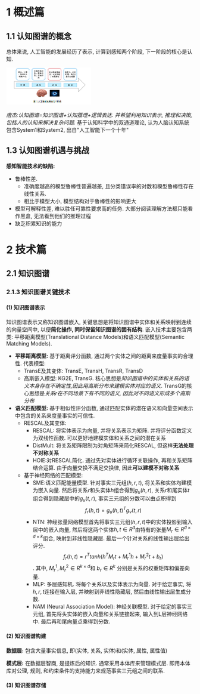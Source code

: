 # 1 概述篇

## 1.1 认知图谱的概念

总体来说, 人工智能的发展经历了表示, 计算到感知两个阶段, 下一阶段的核心是认知. 

<img src="../image/1.png" style="zoom:50%">

*唐杰:认知图谱=知识图谱+认知推理+逻辑表达. 并希望利用知识表示, 推理和决策, 包括人的认知来解决复杂问题.* 
基于认知科学中的双通道理论, 认为人脑认知系统包含System1和System2, 出自"人工智能下一个十年"

## 1.3 认知图谱机遇与挑战

**感知智能技术的缺陷:**
+ 鲁棒性差. 
  + 准确度越高的模型鲁棒性普遍越差, 且分类错误率的对数和模型鲁棒性存在线性关系. 
  + 相比于模型大小, 模型结构对于鲁棒性的影响更大
+ 模型可解释性差, 难以胜任可靠性要求高的任务. 大部分阅读理解方法都只能看作黑盒, 无法看到他们的推理过程
+ 缺乏积累知识的能力

# 2 技术篇

## 2.1 知识图谱

### 2.1.3 知识图谱关键技术

#### (1) 知识图谱表示
知识图谱表示又称知识图谱嵌入, 关键思想是将知识图谱中实体和关系映射到连续的向量空间中, 以便**简化操作, 同时保留知识图谱的固有结构**. 嵌入技术主要包含两类: 平移距离模型(Translational Distance Models)和语义匹配模型(Semantic Matching Models). 

+ **平移距离模型:** 基于距离评分函数, 通过两个实体之间的距离来度量事实的合理性. 代表模型: 
  + TransE及其变体: TransE, TransH, TransR, TransD
  + 高斯嵌入模型: KG2E, TransG. 核心思想是*知识图谱中的实体和关系的语义本身存在不确定性,因此用高斯分布来建模实体对应的语义*. TransG的核心思想是*关系$r$在不同场景下有不同的语义, 因此对不同语义形成多个高斯分布*
+ **语义匹配模型:** 基于相似性评分函数, 通过匹配实体的潜在语义和向量空间表示中包含的关系来度量事实的可信性. 
  + RESCAL及其变体:
    + RESCAL: 将实体表示为向量, 并将关系表示为矩阵. 并将评分函数定义为双线性函数. 可以更好地建模实体和关系之间的潜在关系
    + DistMult: 将关系矩阵限制为对角矩阵来简化RESCAL, 但这样**无法处理不对称关系**
    + HOIE:对RESCAL简化. 通过先对实体进行循环关联操作, 再和关系矩阵结合运算. 由于向量交换不满足交换律, 因此**可以建模不对称关系**
  + 基于神经网络的匹配模型:
    + SME:语义匹配能量模型. 针对事实三元组$(h,r,t)$, 将关系和实体均建模为嵌入向量. 然后将关系$r$和头实体$h$组合得到$g_u(h,r)$, 关系$r$和尾实体$t$组合得到隐藏层中的$g_v(t,r)$, 事实三元组的分数可以由点积得到 $$f_r(h,t)=g_u(h,t)^T g_v(t,r)$$
    + NTN: 神经张量网络模型首先将事实三元组$(h,r,t)$中的实体投影到输入层中的嵌入向量, 然后将这两个实体$h,t \in R^d$由特有的张量$M_r \in R^{d \times d \times k}$组合, 映射到非线性隐藏层. 最后一个针对关系的线性输出层给出评分. $$f_r(h,t) = r^T tanh(h^T M_r t + M_r^1 h + M_r^2 t + b_r)$$. 其中, $M_r^1, M_r^2 \in R^{k \times d}$和 $b_r \in R^k$ 分别是关系的权重矩阵和偏差向量.  
    + MLP: 多层感知机. 将每个关系以及实体表示为向量. 对于给定事实, 将$h,r,t$连接在输入层, 并映射到非线性隐藏层, 然后由线性输出层生成分数. 
    + NAM (Neural Association Model): 神经关联模型. 对于给定的事实三元组, 首先将头实体的嵌入向量和关系链接起来, 输入到L层神经网络中. 最后再和尾向量点乘得到分数. 

#### (2) 知识图谱构建

**数据层:** 包含大量事实信息, 即(实体, 关系, 实体)和(实体, 属性, 属性值)

**模式层:** 在数据层智商, 是提炼后的知识. 通常采用本体库来管理模式层. 即用本体库对公理, 规则, 和约束条件的支持能力来规范事实三元组之间的联系. 

#### (3) 知识图谱存储
